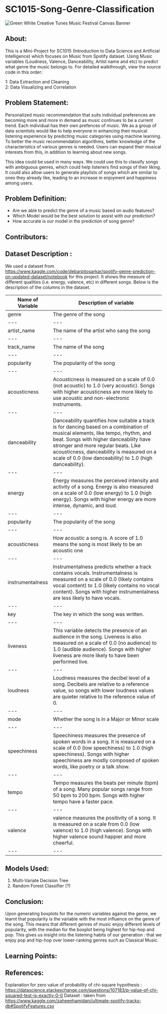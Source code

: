 # SC1015-Song-Genre-Classification
![Green White Creative Tunes Music Festival Canvas Banner](https://user-images.githubusercontent.com/99631047/228569481-1bd250af-63a4-4a61-8672-8423751f36a3.png)


## About:

This is a Mini-Project for SC1015 (Introduction to Data Science and Artificial Intelligence) which focuses on Music from Spotify dataset. Using Music variables (Loudness, Valence, Danceability, Artist name and etc) to predict what genre the music belongs to. For detailed walkthrough, view the source code in this order: 

1: Data Extraction and Cleaning    
2: Data Visualizing and Correlation

## Problem Statement:

Personalized music recommendation that suits individual preferences are becoming more and more in demand as music continues to be a current trend. Each individual has their own prefences of music. We as a group of data scientists would like to help everyone in enhancing their musical listening experience by predicting music categories using machine learning. To better the music recommendation algorithms, better knowledge of the characteristics of various genres is needed. Users can expand their musical interests from this, in addition to learning about new songs.

This idea could be used in many ways. We could use this to classify songs with ambiguous genres, which could help listeners find songs of their liking. It could also allow users to generate playlists of songs which are similar to ones they already like, leading to an increase in enjoyment and happiness among users. 

## Problem Definition:

* Are we able to predict the genre of a music based on audio features?  
* Which Model would be the best solution to assist with our prediction?
* How accurate is our model in the prediction of song genre?

## Contributors:

## Dataset Description :
We used a dataset from https://www.kaggle.com/code/debarpitosarkar/spotify-genre-prediction-on-updated-dataset/notebook for this project. It shows the measure of different qualities (i.e. energy, valence, etc) in different songs. Below is the description of the columns in the dataset.

Name of Variable | Description of variable
--- | --- |
genre | The genre of the song |  
--- | --- |      
 artist_name| The name of the artist who sang the song |      
 --- | --- |       
 track_name | The name of the song|         
 --- | --- |             
 popularity | The popularity of the song |        
 --- | --- |        
 acousticness | Acousticness is measured on a scale of 0.0 (not acoustic) to 1.0 (very acoustic). Songs with higher acousticness are more likely to use acoustic and non-electronic instruments. |       
 --- | --- |     
 danceability | Danceability quantifies how suitable a track is for dancing based on a combination of musical elements, like tempo, rhythm, and beat. Songs with higher danceability have stronger and more regular beats. Like acousticness, danceability is measured on a scale of 0.0 (low danceability) to 1.0 (high danceability). |        
 --- | --- |      
 energy | Energy measures the perceived intensity and activity of a song. Energy is also measured on a scale of 0.0 (low energy) to 1.0 (high energy). Songs with higher energy are more intense, dynamic, and loud. |      
 --- | --- |    
 popularity | The popularity of the song |      
 --- | --- |    
 acousticness | How acoustic a song is. A score of 1.0 means the song is most likely to be an acoustic one |      
 --- | --- |            
 instrumentalness | Instrumentalness predicts whether a track contains vocals. Instrumentalness is measured on a scale of 0.0 (likely contains vocal content) to 1.0 (likely contains no vocal content). Songs with higher instrumentalness are less likely to have vocals. |     
 --- | --- |     
 key | The key in which the song was written. |
--- | --- | 
liveness | This variable detects the presence of an audience in the song. Liveness is also measured on a scale of 0.0 (no audience) to 1.0 (audible audience). Songs with higher liveness are more likely to have been performed live.|
--- | --- |
loudness | Loudness measures the decibel level of a song. Decibels are relative to a reference value, so songs with lower loudness values are quieter relative to the reference value of 0. |
--- | --- | 
mode | Whether the song is in a Major or Minor scale |
--- | --- | 
speechiness | Speechiness measures the presence of spoken words in a song. It is measured on a scale of 0.0 (low speechiness) to 1.0 (high speechiness). Songs with higher speechiness are mostly composed of spoken words, like poetry or a talk show.  |
--- | --- | 
tempo | Tempo measures the beats per minute (bpm) of a song. Many popular songs range from 50 bpm to 200 bpm. Songs with higher tempo have a faster pace. |
--- | --- | 
valence | valence measures the positivity of a song. It is measured on a scale from 0.0 (low valence) to 1.0 (high valence). Songs with higher valence sound happier and more cheerful.|
--- | --- | 






## Models Used:
1) Multi-Variate Decision Tree
2) Random Forest Classifier (?)

## Conclusion:
Upon generating boxplots for the numeric variables against the genre, we learnt that popularity is the variable with the most influence on the genre of the song. This means that different genres of music enjoy different levels of popularity, with the median for the boxplot being highest for hip-hop and pop. This gives us insight into the listening habits of our generation : that we enjoy pop and hip-hop over lower-ranking genres such as Classical Music. 



## Learning Points:

## References:
Explanation for zero value of probability of chi-square hypothesis : https://datascience.stackexchange.com/questions/107183/p-value-of-chi-squared-test-is-exactly-0-0
Dataset : taken from https://www.kaggle.com/zaheenhamidani/ultimate-spotify-tracks-db#SpotifyFeatures.csv

